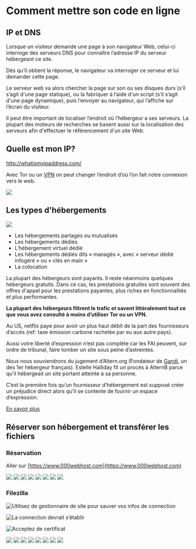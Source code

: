 # Comment mettre son code en ligne

<!-- toc -->

## IP et DNS

Lorsque un visiteur demande une page à son navigateur Web, celui-ci interroge des serveurs DNS pour connaître l’adresse IP du serveur hébergeant ce site.

Dès qu’il obtient la réponse, le navigateur va interroger ce serveur et lui demander cette page.

Le serveur web va alors chercher la page sur son ou ses disques durs (s’il s’agit d'une page statique), ou la fabriquer à l’aide d'un script (s’il s’agit d'une page dynamique), puis l’envoyer au navigateur, qui l’affiche sur l’écran du visiteur.

Il peut être important de localiser l’endroit où l’hébergeur a ses serveurs. La plupart des moteurs de recherches se basent aussi sur la localisation des serveurs afin d'effectuer le référencement d'un site Web.

## Quelle est mon IP?

http://whatismyipaddress.com/

Avec Tor ou un [VPN](https://www.thefreedictionary.com/VPN) on peut changer l’endroit d’où l’on fait notre connexion vers le web.

![](assets/images/html/ip-compare.png)

## Les types d'hébergements

![](assets/images/deploy_strategies.jpg)

- Les hébergements partagés ou mutualisés
- Les hébergements dédiés
- L’hébergement virtuel dédié
- Les hébergements dédiés dits « managés », avec « serveur dédié infogéré » ou « clés en main »
- La colocation

La plupart des hébergeurs sont payants.
Il reste néanmoins quelques hébergeurs gratuits. Dans ce cas, les prestations gratuites sont souvent des offres d'appel pour les prestations payantes, plus riches en fonctionnalités et plus performantes.

**La plupart des hébergeurs filtrent le trafic et savent littéralement tout ce que vous avez consulté à moins d’utiliser Tor ou un VPN.**

Au US, netflix paye pour avoir un plus haut débit de la part des fournisseurs d’accès (ref: taxe émission carbone rachetée par eu aux autre pays).

Aussi votre liberté d’expression n’est pas complète car les FAI peuvent, sur ordre de tribunal, faire tomber un site sous peine d’astreintes.

Nous nous souviendrons du jugement d’Altern.org (Fondateur de [Gandi](https://www.gandi.net), un des 1er hébergeur français).
Estelle Halliday fit un procès à AlternB parce qu’il hébergeait un site portant atteinte à sa personne.

C’est la première fois qu’un fournisseur d’hébergement est supposé créer un préjudice direct alors qu’il se contente de fournir un espace d’expression.

[En savoir plus](http://altern.org/alternb/defense/faq.html)

## Réserver son hébergement et transférer les fichiers

### Réservation

Aller sur [https://www.000webhost.com](https://www.000webhost.com)

![](assets/images/ftp/01.png)
![](assets/images/ftp/02.png)
![](assets/images/ftp/03.png)
![](assets/images/ftp/04.png)
![](assets/images/ftp/05.png)
![](assets/images/ftp/06.png)
![](assets/images/ftp/07.png)
![](assets/images/ftp/08.png)

### Filezilla

![Utilisez de gestionnaire de site pour sauver vos infos de connection](assets/images/ftp/filezilla/01.png)

![La connection devrait s’établir](assets/images/ftp/filezilla/02.png)

![Acceptez de certificat](assets/images/ftp/filezilla/03.png)

![](assets/images/ftp/filezilla/04.png)
![](assets/images/ftp/filezilla/05.png)
![](assets/images/ftp/filezilla/06.png)
![](assets/images/ftp/filezilla/07.png)
![](assets/images/ftp/filezilla/08.png)
![](assets/images/ftp/filezilla/09.png)
![](assets/images/ftp/filezilla/10.png)
![](assets/images/ftp/filezilla/11.png)
